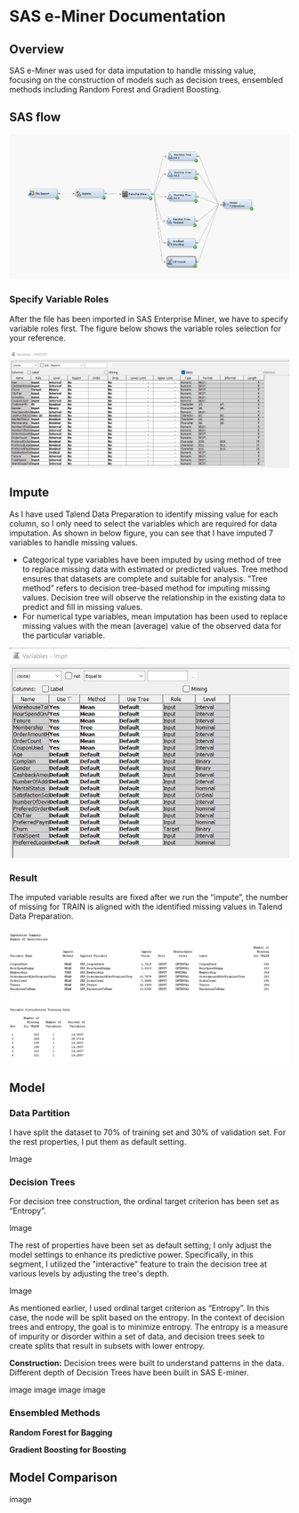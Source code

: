 # SAS e-Miner Documentation

## Overview
SAS e-Miner was used for data imputation to handle missing value, focusing on the construction of models such as decision trees, ensembled methods including Random Forest and Gradient Boosting.

## SAS flow

![Updated Image](https://github.com/sokqi918/WQD7005_AA1/blob/main/SAS%20Enterprise%20Miner/SAS%20flow.jpg)

### Specify Variable Roles
After the file has been imported in SAS Enterprise Miner, we have to specify variable roles first. The figure below shows the variable roles selection for your reference.

![Updated Image](https://github.com/sokqi918/WQD7005_AA1/blob/main/SAS%20Enterprise%20Miner/Variable%20role.jpg)

## Impute

As I have used Talend Data Preparation to identify missing value for each column, so I only need to select the variables which are required for data imputation. As shown in below figure, you can see that I have imputed 7 variables to handle missing values.
-	Categorical type variables have been imputed by using method of tree to replace missing data with estimated or predicted values. Tree method ensures that datasets are complete and suitable for analysis. “Tree method” refers to decision tree-based method for imputing missing values. Decision tree will observe the relationship in the existing data to predict and fill in missing values.
-	For numerical type variables, mean imputation has been used to replace missing values with the mean (average) value of the observed data for the particular variable.

![Updated Image](https://github.com/sokqi918/WQD7005_AA1/blob/main/SAS%20Enterprise%20Miner/Data%20Imputation.jpg)

### Result
The imputed variable results are fixed after we run the “impute”, the number of missing for TRAIN is aligned with the identified missing values in Talend Data Preparation.

![Updated Image](https://github.com/sokqi918/WQD7005_AA1/blob/main/SAS%20Enterprise%20Miner/Data%20Imputation%20result.jpg)

## Model

### Data Partition
I have split the dataset to 70% of training set and 30% of validation set. For the rest properties, I put them as default setting.

Image

### Decision Trees

For decision tree construction, the ordinal target criterion has been set as “Entropy”.

Image

The rest of properties have been set as default setting; I only adjust the model settings to enhance its predictive power. Specifically, in this segment, I utilized the "interactive" feature to train the decision tree at various levels by adjusting the tree's depth.

Image


As mentioned earlier, I used ordinal target criterion as “Entropy”. In this case, the node will be split based on the entropy. In the context of decision trees and entropy, the goal is to minimize entropy. The entropy is a measure of impurity or disorder within a set of data, and decision trees seek to create splits that result in subsets with lower entropy. 

**Construction:** Decision trees were built to understand patterns in the data. Different depth of Decision Trees have been built in SAS E-miner.

image
image
image
image


### Ensembled Methods
**Random Forest for Bagging**

**Gradient Boosting for Boosting**


## Model Comparison

image
